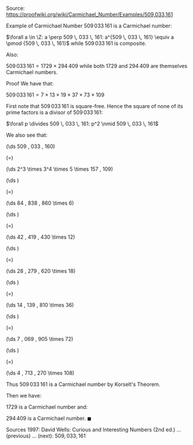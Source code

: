 # 

Source: https://proofwiki.org/wiki/Carmichael_Number/Examples/509,033,161

Example of Carmichael Number
$509 \, 033 \, 161$ is a Carmichael number:

$\forall a \in \Z: a \perp 509 \, 033 \, 161: a^{509 \, 033 \, 161} \equiv a \pmod {509 \, 033 \, 161}$
while $509 \, 033 \, 161$ is composite.

Also:

$509 \, 033 \, 161 = 1729 \times 294 \, 409$
while both $1729$ and $294 \, 409$ are themselves Carmichael numbers.


Proof
We have that:

$509 \, 033 \, 161 = 7 \times 13 \times 19 \times 37 \times 73 \times 109$

First note that $509 \, 033 \, 161$ is square-free.
Hence the square of none of its prime factors is a divisor of $509 \, 033 \, 161$:

$\forall p \divides 509 \, 033 \, 161: p^2 \nmid 509 \, 033 \, 161$

We also see that:














\(\ds 509 \, 033 \, 160\)

\(=\)







\(\ds 2^3 \times 3^4 \times 5 \times 157 \, 109\)




















\(\ds \)

\(=\)







\(\ds 84 \, 838 \, 860 \times 6\)




















\(\ds \)

\(=\)







\(\ds 42 \, 419 \, 430 \times 12\)




















\(\ds \)

\(=\)







\(\ds 28 \, 279 \, 620 \times 18\)




















\(\ds \)

\(=\)







\(\ds 14 \, 139 \, 810 \times 36\)




















\(\ds \)

\(=\)







\(\ds 7 \, 069 \, 905 \times 72\)




















\(\ds \)

\(=\)







\(\ds 4 \, 713 \, 270 \times 108\)









Thus $509 \, 033 \, 161$ is a Carmichael number by Korselt's Theorem.

Then we have:

$1729$ is a Carmichael number
and:

$294 \, 409$ is a Carmichael number.
$\blacksquare$


Sources
1997: David Wells: Curious and Interesting Numbers (2nd ed.) ... (previous) ... (next): $509,033,161$





